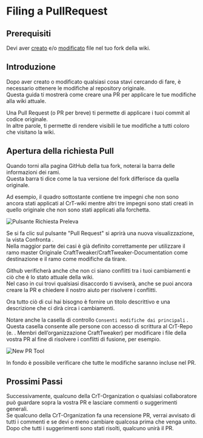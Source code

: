 # Filing a PullRequest

## Prerequisiti

Devi aver [creato](/Contribute/OnlineEditor_Create) e/o [modificato](/Contribute/OnlineEditor_Edit) file nel tuo fork della wiki.

## Introduzione

Dopo aver creato o modificato qualsiasi cosa stavi cercando di fare, è necessario ottenere le modifiche al repository originale.  
Questa guida ti mostrerà come creare una PR per applicare le tue modifiche alla wiki attuale.

Una Pull Request (o PR per breve) ti permette di applicare i tuoi commit al codice originale.  
In altre parole, ti permette di rendere visibili le tue modifiche a tutti coloro che visitano la wiki.

## Apertura della richiesta Pull

Quando torni alla pagina GitHub della tua fork, noterai la barra delle informazioni dei rami.  
Questa barra ti dice come la tua versione del fork differisce da quella originale.

Ad esempio, il quadro sottostante contiene tre impegni che non sono ancora stati applicati al CrT-wiki mentre altri tre impegni sono stati creati in quello originale che non sono stati applicati alla forchetta.

![Pulsante Richiesta Preleva](/Contribute/assets/PullRequest_Compare_PullRequestButton.png)

Se si fa clic sul pulsante "Pull Request" si aprirà una nuova visualizzazione, la vista Confronta .  
Nella maggior parte dei casi è già definito correttamente per utilizzare il ramo master Originale CraftTweaker/CraftTweaker-Documentation come destinazione e il ramo come modifiche da tirare.

Github verificherà anche che non ci siano conflitti tra i tuoi cambiamenti e ciò che è lo stato attuale della wiki.  
Nel caso in cui trovi qualsiasi disaccordo ti avviserà, anche se puoi ancora creare la PR e chiedere il nostro aiuto per risolvere i conflitti.

Ora tutto ciò di cui hai bisogno è fornire un titolo descrittivo e una descrizione che ci dirà circa i cambiamenti.

Notare anche la casella di controllo `Consenti modifiche dai principali` .  
Questa casella consente alle persone con accesso di scrittura al CrT-Repo (e. . Membri dell’organizzazione CraftTweaker) per modificare i file della vostra PR al fine di risolvere i conflitti di fusione, per esempio.

![New PR Tool](/Contribute/assets/PullRequest_Create.png)

In fondo è possibile verificare che tutte le modifiche saranno incluse nel PR.

## Prossimi Passi

Successivamente, qualcuno della CrT-Organization o qualsiasi collaboratore può guardare sopra la vostra PR e lasciare commenti o suggerimenti generali.  
Se qualcuno della CrT-Organization fa una recensione PR, verrai avvisato di tutti i commenti e se devi o meno cambiare qualcosa prima che venga unito.  
Dopo che tutti i suggerimenti sono stati risolti, qualcuno unirà il PR.
